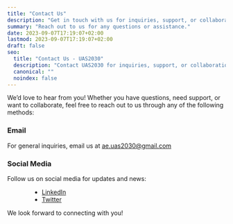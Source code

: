 ```yaml
---
title: "Contact Us"
description: "Get in touch with us for inquiries, support, or collaboration opportunities."
summary: "Reach out to us for any questions or assistance."
date: 2023-09-07T17:19:07+02:00
lastmod: 2023-09-07T17:19:07+02:00
draft: false
seo:
  title: "Contact Us - UAS2030"
  description: "Contact UAS2030 for inquiries, support, or collaboration opportunities. We're here to help."
  canonical: ""
  noindex: false
---
```


We’d love to hear from you! Whether you have questions, need support, or want to collaborate, feel free to reach out to us through any of the following methods:

### Email
For general inquiries, email us at
[ae.uas2030@gmail.com](mailto:ae.uas2030@gmail.com)

### Social Media
Follow us on social media for updates and news:
<div style="text-align: left; margin: 0 4em;">

- [LinkedIn](https://www.linkedin.com/company/uas2030/)
- [Twitter](https://twitter.com/uas2030)

</div>

We look forward to connecting with you!
